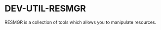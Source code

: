 DEV-UTIL-RESMGR
===============

RESMGR is a collection of tools which allows you to manipulate resources. 
